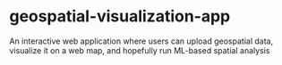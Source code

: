 # geospatial-visualization-app
An interactive web application where users can upload geospatial data, visualize it on a web map, and hopefully run ML-based spatial analysis 

